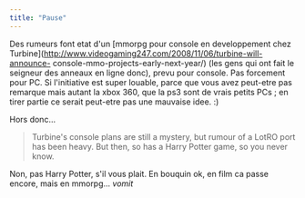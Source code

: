 ```yaml
---
title: "Pause"
---
```


Des rumeurs font etat d'un [mmorpg pour console en developpement chez
Turbine](http://www.videogaming247.com/2008/11/06/turbine-will-announce-
console-mmo-projects-early-next-year/) (les gens qui ont fait le seigneur des
anneaux en ligne donc), prevu pour console. Pas forcement pour PC. Si
l'initiative est super louable, parce que vous avez peut-etre pas remarque
mais autant la xbox 360, que la ps3 sont de vrais petits PCs ; en tirer partie
ce serait peut-etre pas une mauvaise idee. :)

Hors donc...

> Turbine's console plans are still a mystery, but rumour of a LotRO port has
been heavy. But then, so has a Harry Potter game, so you never know.

Non, pas Harry Potter, s'il vous plait. En bouquin ok, en film ca passe
encore, mais en mmorpg... *vomit*

